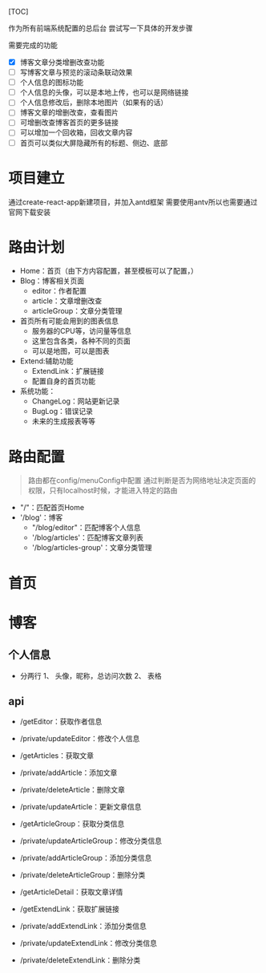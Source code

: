 [TOC]

作为所有前端系统配置的总后台
尝试写一下具体的开发步骤

需要完成的功能
- [x] 博客文章分类增删改查功能
- [ ] 写博客文章与预览的滚动条联动效果
- [ ] 个人信息的图标功能
- [ ] 个人信息的头像，可以是本地上传，也可以是网络链接
- [ ] 个人信息修改后，删除本地图片（如果有的话）
- [ ] 博客文章的增删改查，查看图片
- [ ] 可增删改查博客首页的更多链接
- [ ] 可以增加一个回收箱，回收文章内容
- [ ] 首页可以类似大屏隐藏所有的标题、侧边、底部

# 项目建立
通过create-react-app新建项目，并加入antd框架
需要使用antv所以也需要通过官网下载安装

# 路由计划
- Home：首页（由下方内容配置，甚至模板可以了配置，）
- Blog：博客相关页面
  - editor：作者配置
  - article：文章增删改查
  - articleGroup：文章分类管理
- 首页所有可能会用到的图表信息
  - 服务器的CPU等，访问量等信息
  - 这里包含各类，各种不同的页面
  - 可以是地图，可以是图表
- Extend:辅助功能
  - ExtendLink：扩展链接
  - 配置自身的首页功能
- 系统功能：
  - ChangeLog：网站更新记录
  - BugLog：错误记录
  - 未来的生成报表等等


# 路由配置
> 路由都在config/menuConfig中配置
> 通过判断是否为网络地址决定页面的权限，只有localhost时候，才能进入特定的路由
- "/"：匹配首页Home
- '/blog'：博客
  - "/blog/editor"：匹配博客个人信息
  - '/blog/articles'：匹配博客文章列表
  - '/blog/articles-group'：文章分类管理


# 首页

# 博客
## 个人信息
- 分两行
1、 头像，昵称，总访问次数
2、 表格

## api
- /getEditor：获取作者信息
- /private/updateEditor：修改个人信息
  
- /getArticles：获取文章
- /private/addArticle：添加文章
- /private/deleteArticle：删除文章
- /private/updateArticle：更新文章信息

- /getArticleGroup：获取分类信息
- /private/updateArticleGroup：修改分类信息
- /private/addArticleGroup：添加分类信息
- /private/deleteArticleGroup：删除分类

- /getArticleDetail：获取文章详情

- /getExtendLink：获取扩展链接
- /private/addExtendLink：添加分类信息
- /private/updateExtendLink：修改分类信息
- /private/deleteExtendLink：删除分类